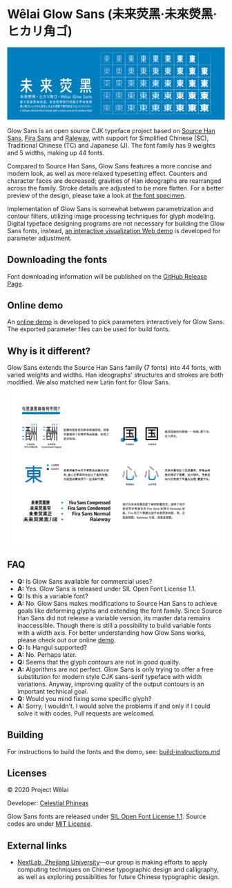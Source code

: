 # Wêlai Glow Sans (未来荧黑·未來熒黑·ヒカリ角ゴ)

![Wêlai Glow Sans](../tests/glow.png)

Glow Sans is an open source CJK typeface project based on [Source Han Sans](https://github.com/adobe-fonts/source-han-sans), [Fira Sans](https://github.com/mozilla/Fira) and [Raleway](https://github.com/impallari/Raleway), with support for Simplified Chinese (SC), Traditional Chinese (TC) and Japanese (J). The font family has 9 weights and 5 widths, making up 44 fonts.

Compared to Source Han Sans, Glow Sans features a more concise and modern look, as well as more relaxed typesetting effect. Counters and character faces are decreased; gravities of Han ideographs are rearranged across the family. Stroke details are adjusted to be more flatten. For a better preview of the design, please take a look at [the font specimen](../tests/family-specimen.pdf).

Implementation of Glow Sans is somewhat between parametrization and contour filters, utilizing image processing techniques for glyph modeling. Digital typeface designing programs are not necessary for building the Glow Sans fonts, instead, [an interactive visualization Web demo](https://welai.github.io/glow-sans) is developed for parameter adjustment.

## Downloading the fonts

Font downloading information will be published on the [GitHub Release Page](https://github.com/welai/glow-sans/releases).

## Online demo

An [online demo](https://welai.github.io/glow-sans) is developed to pick parameters interactively for Glow Sans. The exported parameter files can be used for build fonts.

## Why is it different?

Glow Sans extends the Source Han Sans family (7 fonts) into 44 fonts, with varied weights and widths. Han ideographs' structures and strokes are both modified. We also matched new Latin font for Glow Sans.

![Differences to Source Han Sans](../tests/diff.png)

## FAQ

* **Q:** Is Glow Sans available for commercial uses?
* **A:** Yes. Glow Sans is released under SIL Open Font License 1.1.
* **Q:** Is this a variable font?
* **A:** No. Glow Sans makes modifications to Source Han Sans to achieve goals like deforming glyphs and extending the font family. Since Source Han Sans did not release a variable version, its master data remains inaccessible. Though there is still a possibility to build variable fonts with a width axis. For better understanding how Glow Sans works, please check out our online [demo](https://welai.github.io/glow-sans).
* **Q:** Is Hangul supported?
* **A:** No. Perhaps later.
* **Q:** Seems that the glyph contours are not in good quality.
* **A:** Algorithms are not perfect. Glow Sans is only trying to offer a free substitution for modern style CJK sans-serif typeface with width variations. Anyway, improving quality of the output contours is an important technical goal.
* **Q:** Would you mind fixing some specific glyph?
* **A:** Sorry, I wouldn't. I would solve the problems if and only if I could solve it with codes. Pull requests are welcomed.

## Building

For instructions to build the fonts and the demo, see: [build-instructions.md](build-instructions.md)

## Licenses

© 2020 Project Wêlai

Developer: [Celestial Phineas](https://github.com/celestialphineas)

Glow Sans fonts are released under [SIL Open Font License 1.1](../OFL.txt). Source codes are under [MIT License](../LICENSE).

## External links

* [NextLab, Zhejiang University](http://www.next.zju.edu.cn)—our group is making efforts to apply computing techniques on Chinese typographic design and calligraphy, as well as exploring possiblities for future Chinese typographic design.